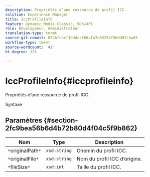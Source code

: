 ```yaml
---
description: Propriétés d’une ressource de profil ICC.
solution: Experience Manager
title: IccProfileInfo
feature: Dynamic Media Classic, SDK/API
role: Développeur, Administrateur
translation-type: tm+mt
source-git-commit: 052bfcbcf1bd4ccf60afa7e3325bf58dd07cba85
workflow-type: tm+mt
source-wordcount: '41'
ht-degree: 12%

---
```



# IccProfileInfo{#iccprofileinfo}

Propriétés d’une ressource de profil ICC.

Syntaxe

## Paramètres {#section-2fc9bea56b6d4b72b80d4f04c5f9b862}

| Nom | Type | Description |
|---|---|---|
| `*`originalPath`*` | `xsd:string` | Chemin du profil ICC. |
| `*`originalFile`*` | `xsd:string` | Nom du profil ICC d’origine. |
| `*`fileSize`*` | `xsd:int` | Taille du profil ICC. |


